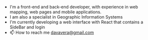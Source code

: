 - I'm a front-end and back-end developer, with experience in web mapping, web pages and mobile applications.
- I am also a specialist in Geographic Information Systems
- I'm currently developing a web interface with React that contains a SideBar and login
- 📫 How to reach me davavera@gmail.com

<!---
davavera/davavera is a ✨ special ✨ repository because its `README.md` (this file) appears on your GitHub profile.
You can click the Preview link to take a look at your changes.
--->
